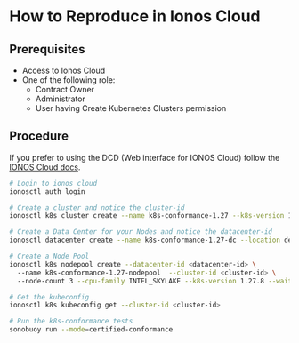 # How to Reproduce in Ionos Cloud

## Prerequisites

- Access to Ionos Cloud
- One of the following role:
  - Contract Owner
  - Administrator
  - User having Create Kubernetes Clusters permission

## Procedure

If you prefer to using the DCD (Web interface for IONOS Cloud) follow the [IONOS Cloud docs](https://docs.ionos.com/cloud/managed-services/managed-kubernetes/how-tos).

```bash
# Login to ionos cloud
ionosctl auth login

# Create a cluster and notice the cluster-id
ionosctl k8s cluster create --name k8s-conformance-1.27 --k8s-version 1.27.8 --wait-for-state

# Create a Data Center for your Nodes and notice the datacenter-id
ionosctl datacenter create --name k8s-conformance-1.27-dc --location de/fra --wait-for-request

# Create a Node Pool
ionosctl k8s nodepool create --datacenter-id <datacenter-id> \ 
  --name k8s-conformance-1.27-nodepool  --cluster-id <cluster-id> \ 
  --node-count 3 --cpu-family INTEL_SKYLAKE --k8s-version 1.27.8 --wait-for-state

# Get the kubeconfig
ionosctl k8s kubeconfig get --cluster-id <cluster-id>

# Run the k8s-conformance tests
sonobuoy run --mode=certified-conformance
```
